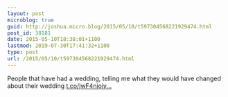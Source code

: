 ```yaml
---
layout: post
microblog: true
guid: http://joshua.micro.blog/2015/05/10/t597304568221929474.html
post_id: 38181
date: 2015-05-10T18:38:01+1100
lastmod: 2019-07-30T17:41:32+1100
type: post
url: /2015/05/10/t597304568221929474.html
---
```

People that have had a wedding, telling me what they would have changed about their wedding [t.co/jwF4njoiy...](http://t.co/jwF4njoiyb)
